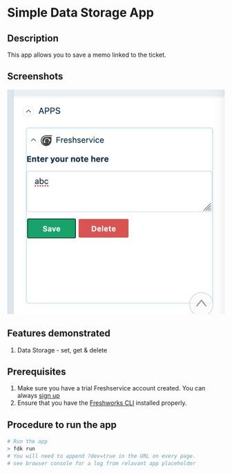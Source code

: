 # Simple Data Storage App

## Description

This app allows you to save a memo linked to the ticket.

## Screenshots

![App view](screenshots/appView.png)

## Features demonstrated

1. Data Storage - set, get & delete

## Prerequisites

1. Make sure you have a trial Freshservice account created. You can always [sign up](https://freshservice.com/signup)
2. Ensure that you have the [Freshworks CLI](https://community.developers.freshworks.com/t/what-are-the-prerequisites-to-install-the-freshworks-cli/234) installed properly.

## Procedure to run the app

```sh
# Run the app
> fdk run
# You will need to append ?dev=true in the URL on every page.
# see browser console for a log from relavant app placeholder
```
